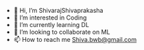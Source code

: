 - 👋 Hi, I’m ShivarajShivaprakasha
- 👀 I’m interested in Coding
- 🌱 I’m currently learning DL
- 💞️ I’m looking to collaborate on ML
- 📫 How to reach me Shiva.bwb@gmail.com

<!---
ShivarajShivaprakasha/ShivarajShivaprakasha is a ✨ special ✨ repository because its `README.md` (this file) appears on your GitHub profile.
You can click the Preview link to take a look at your changes.
--->
